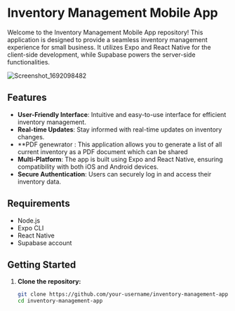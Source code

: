 # Inventory Management Mobile App

Welcome to the Inventory Management Mobile App repository! This application is designed to provide a seamless inventory management experience for small business. It utilizes Expo and React Native for the client-side development, while Supabase powers the server-side functionalities.

![Screenshot_1692098482](https://github.com/olatunjiemanuel/CMM500/assets/93155336/6323a939-aab6-49ce-8d3d-11f7c8a51e1c)


## Features

- **User-Friendly Interface**: Intuitive and easy-to-use interface for efficient inventory management.
- **Real-time Updates**: Stay informed with real-time updates on inventory changes.
- **PDF genewrator : This application allows you to generate a list of all current inventory as a PDF document which can be shared
- **Multi-Platform**: The app is built using Expo and React Native, ensuring compatibility with both iOS and Android devices.
- **Secure Authentication**: Users can securely log in and access their inventory data.

## Requirements

- Node.js
- Expo CLI
- React Native
- Supabase account

## Getting Started

1. **Clone the repository:**

   ```bash
   git clone https://github.com/your-username/inventory-management-app.git
   cd inventory-management-app
